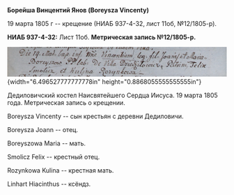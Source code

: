 **Борейша Винцентий Янов (Boreysza Vincenty)**

19 марта 1805 г -- крещение (НИАБ 937-4-32, лист 11об, №12/1805-р).

**НИАБ 937-4-32:** Лист 11об. **Метрическая запись №12/1805-р.**

![](./media/c1a37bc46d23a9c00d64bbb8d9da9a803dbbd7da.png){width="6.496527777777778in"
height="0.8868055555555555in"}

Дедиловичский костел Наисвятейшего Сердца Иисуса. 19 марта 1805 года.
Метрическая запись о крещении.

Boreysza Vincenty -- сын крестьян с деревни Дедиловичи.

Boreysza Joann -- отец.

Boreyszowa Maria -- мать.

Smolicz Felix -- крестный отец.

Rozynkowa Kulina -- крестная мать.

Linhart Hiacinthus -- ксёндз.

